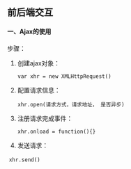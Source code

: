 ## 前后端交互

#### 一、Ajax的使用

步骤：

1. 创建ajax对象：

   `var xhr = new XMLHttpRequest()`

2. 配置请求信息：

   `xhr.open(请求方式，请求地址， 是否异步)`

3. 注册请求完成事件：

   `xhr.onload = function(){}`

4. 发送请求：

​      `xhr.send()`

```html

```

